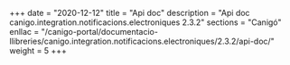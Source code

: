 +++
date        = "2020-12-12"
title       = "Api doc"
description = "Api doc canigo.integration.notificacions.electroniques 2.3.2"
sections    = "Canigó"
enllac		= "/canigo-portal/documentacio-llibreries/canigo.integration.notificacions.electroniques/2.3.2/api-doc/"
weight		= 5
+++

